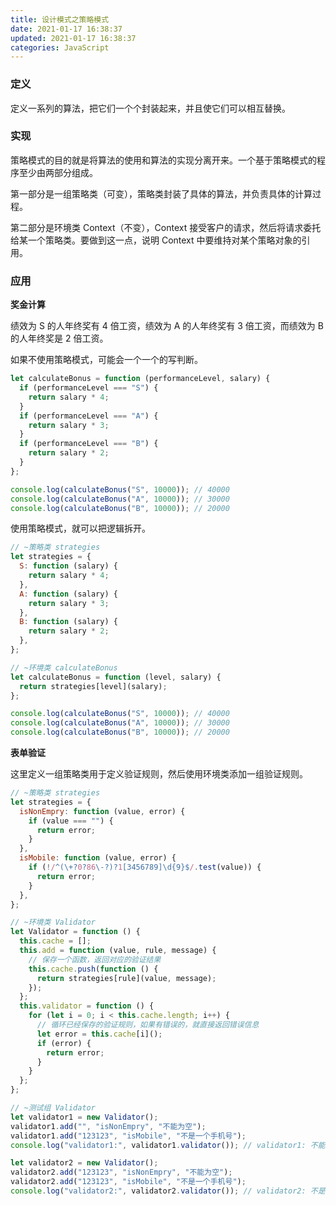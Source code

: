 ```yaml
---
title: 设计模式之策略模式
date: 2021-01-17 16:38:37
updated: 2021-01-17 16:38:37
categories: JavaScript
---
```


### 定义

定义一系列的算法，把它们一个个封装起来，并且使它们可以相互替换。

### 实现

策略模式的目的就是将算法的使用和算法的实现分离开来。一个基于策略模式的程序至少由两部分组成。

第一部分是一组策略类（可变），策略类封装了具体的算法，并负责具体的计算过程。

第二部分是环境类 Context（不变），Context 接受客户的请求，然后将请求委托给某一个策略类。要做到这一点，说明 Context 中要维持对某个策略对象的引用。

### 应用

**奖金计算**

绩效为 S 的人年终奖有 4 倍工资，绩效为 A 的人年终奖有 3 倍工资，而绩效为 B 的人年终奖是 2 倍工资。

如果不使用策略模式，可能会一个一个的写判断。

```js
let calculateBonus = function (performanceLevel, salary) {
  if (performanceLevel === "S") {
    return salary * 4;
  }
  if (performanceLevel === "A") {
    return salary * 3;
  }
  if (performanceLevel === "B") {
    return salary * 2;
  }
};

console.log(calculateBonus("S", 10000)); // 40000
console.log(calculateBonus("A", 10000)); // 30000
console.log(calculateBonus("B", 10000)); // 20000
```

使用策略模式，就可以把逻辑拆开。

```js
// ~策略类 strategies
let strategies = {
  S: function (salary) {
    return salary * 4;
  },
  A: function (salary) {
    return salary * 3;
  },
  B: function (salary) {
    return salary * 2;
  },
};

// ~环境类 calculateBonus
let calculateBonus = function (level, salary) {
  return strategies[level](salary);
};

console.log(calculateBonus("S", 10000)); // 40000
console.log(calculateBonus("A", 10000)); // 30000
console.log(calculateBonus("B", 10000)); // 20000
```

**表单验证**

这里定义一组策略类用于定义验证规则，然后使用环境类添加一组验证规则。

```js
// ~策略类 strategies
let strategies = {
  isNonEmpry: function (value, error) {
    if (value === "") {
      return error;
    }
  },
  isMobile: function (value, error) {
    if (!/^(\+?0?86\-?)?1[3456789]\d{9}$/.test(value)) {
      return error;
    }
  },
};

// ~环境类 Validator
let Validator = function () {
  this.cache = [];
  this.add = function (value, rule, message) {
    // 保存一个函数，返回对应的验证结果
    this.cache.push(function () {
      return strategies[rule](value, message);
    });
  };
  this.validator = function () {
    for (let i = 0; i < this.cache.length; i++) {
      // 循环已经保存的验证规则，如果有错误的，就直接返回错误信息
      let error = this.cache[i]();
      if (error) {
        return error;
      }
    }
  };
};

// ~测试组 Validator
let validator1 = new Validator();
validator1.add("", "isNonEmpry", "不能为空");
validator1.add("123123", "isMobile", "不是一个手机号");
console.log("validator1:", validator1.validator()); // validator1: 不能为空

let validator2 = new Validator();
validator2.add("123123", "isNonEmpry", "不能为空");
validator2.add("123123", "isMobile", "不是一个手机号");
console.log("validator2:", validator2.validator()); // validator2: 不是一个手机号
```
